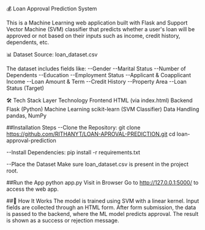 💰 Loan Approval Prediction System

This is a Machine Learning web application built with Flask and Support Vector Machine (SVM) classifier that predicts whether a user's loan will be approved or not based on their inputs such as income, credit history, dependents, etc.

📊 Dataset
Source: loan_dataset.csv

The dataset includes fields like:
--Gender
--Marital Status
--Number of Dependents
--Education
--Employment Status
--Applicant & Coapplicant Income
--Loan Amount & Term
--Credit History
--Property Area
--Loan Status (Target)

🛠️ Tech Stack
Layer	                Technology
Frontend    	      HTML (via index.html)
Backend	            Flask (Python)
Machine Learning	  scikit-learn (SVM Classifier)
Data Handling	      pandas, NumPy

##Installation Steps
--Clone the Repository: git clone https://github.com/RITHANYT/LOAN-APROVAL-PREDICTION.git
  cd loan-approval-prediction
  
--Install Dependencies: pip install -r requirements.txt

--Place the Dataset Make sure loan_dataset.csv is present in the project root.

##Run the App
python app.py
Visit in Browser Go to http://127.0.0.1:5000/ to access the web app.

##🧠 How It Works
The model is trained using SVM with a linear kernel.
Input fields are collected through an HTML form.
After form submission, the data is passed to the backend, where the ML model predicts approval.
The result is shown as a success or rejection message.
